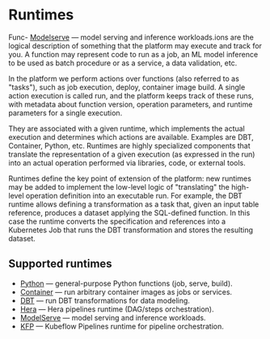 # Runtimes

Func- [Modelserve](modelserve/overview.md) — model serving and inference workloads.ions are the logical description of something that the platform may execute and track for you. A function may represent code to run as a job, an ML model inference to be used as batch procedure or as a service, a data validation, etc.

In the platform we perform actions over functions (also referred to as "tasks"), such as job execution, deploy, container image build. A single action execution is called run, and the platform keeps track of these runs, with metadata about function version, operation parameters, and runtime parameters for a single execution.

They are associated with a given runtime, which implements the actual execution and determines which actions are available. Examples are DBT, Container, Python, etc. Runtimes are highly specialized components that translate the representation of a given execution (as expressed in the run) into an actual operation performed via libraries, code, or external tools.

Runtimes define the key point of extension of the platform: new runtimes may be added to implement the low-level logic of "translating" the high-level operation definition into an executable run. For example, the DBT runtime allows defining a transformation as a task that, given an input table reference, produces a dataset applying the SQL-defined function. In this case the runtime converts the specification and references into a Kubernetes Job that runs the DBT transformation and stores the resulting dataset.

## Supported runtimes

- [Python](python/overview.md) — general-purpose Python functions (job, serve, build).
- [Container](container/overview.md) — run arbitrary container images as jobs or services.
- [DBT](dbt/overview.md) — run DBT transformations for data modeling.
- [Hera](hera/overview.md) — Hera pipelines runtime (DAG/steps orchestration).
- [ModelServe](modelserve/overview.md) — model serving and inference workloads.
- [KFP](kfp.md) — Kubeflow Pipelines runtime for pipeline orchestration.
